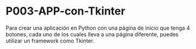 # P003-APP-con-Tkinter
Para crear una aplicación en Python con una página de inicio que tenga 4 botones, cada uno de los cuales lleva a una página diferente, puedes utilizar un framework como Tkinter. 
